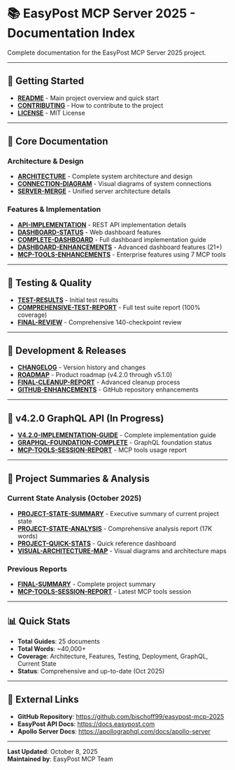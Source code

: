 # 📚 EasyPost MCP Server 2025 - Documentation Index

Complete documentation for the EasyPost MCP Server 2025 project.

---

## 🚀 **Getting Started**

- [**README**](../README.md) - Main project overview and quick start
- [**CONTRIBUTING**](CONTRIBUTING.md) - How to contribute to the project
- [**LICENSE**](../LICENSE) - MIT License

---

## 📖 **Core Documentation**

### **Architecture & Design**
- [**ARCHITECTURE**](ARCHITECTURE.md) - Complete system architecture and design
- [**CONNECTION-DIAGRAM**](CONNECTION-DIAGRAM.md) - Visual diagrams of system connections
- [**SERVER-MERGE**](SERVER-MERGE.md) - Unified server architecture details

### **Features & Implementation**
- [**API-IMPLEMENTATION**](API-IMPLEMENTATION.md) - REST API implementation details
- [**DASHBOARD-STATUS**](DASHBOARD-STATUS.md) - Web dashboard features
- [**COMPLETE-DASHBOARD**](COMPLETE-DASHBOARD.md) - Full dashboard implementation guide
- [**DASHBOARD-ENHANCEMENTS**](DASHBOARD-ENHANCEMENTS.md) - Advanced dashboard features (21+)
- [**MCP-TOOLS-ENHANCEMENTS**](MCP-TOOLS-ENHANCEMENTS.md) - Enterprise features using 7 MCP tools

---

## 🧪 **Testing & Quality**

- [**TEST-RESULTS**](TEST-RESULTS.md) - Initial test results
- [**COMPREHENSIVE-TEST-REPORT**](COMPREHENSIVE-TEST-REPORT.md) - Full test suite report (100% coverage)
- [**FINAL-REVIEW**](FINAL-REVIEW.md) - Comprehensive 140-checkpoint review

---

## 🔄 **Development & Releases**

- [**CHANGELOG**](CHANGELOG.md) - Version history and changes
- [**ROADMAP**](ROADMAP.md) - Product roadmap (v4.2.0 through v5.1.0)
- [**FINAL-CLEANUP-REPORT**](FINAL-CLEANUP-REPORT.md) - Advanced cleanup process
- [**GITHUB-ENHANCEMENTS**](GITHUB-ENHANCEMENTS.md) - GitHub repository enhancements

---

## 🚀 **v4.2.0 GraphQL API** (In Progress)

- [**V4.2.0-IMPLEMENTATION-GUIDE**](V4.2.0-IMPLEMENTATION-GUIDE.md) - Complete implementation guide
- [**GRAPHQL-FOUNDATION-COMPLETE**](GRAPHQL-FOUNDATION-COMPLETE.md) - GraphQL foundation status
- [**MCP-TOOLS-SESSION-REPORT**](MCP-TOOLS-SESSION-REPORT.md) - MCP tools usage report

---

## 📝 **Project Summaries & Analysis**

### **Current State Analysis** (October 2025)
- [**PROJECT-STATE-SUMMARY**](PROJECT-STATE-SUMMARY.md) - Executive summary of current project state
- [**PROJECT-STATE-ANALYSIS**](PROJECT-STATE-ANALYSIS.md) - Comprehensive analysis report (17K words)
- [**PROJECT-QUICK-STATS**](PROJECT-QUICK-STATS.md) - Quick reference dashboard
- [**VISUAL-ARCHITECTURE-MAP**](VISUAL-ARCHITECTURE-MAP.md) - Visual diagrams and architecture maps

### **Previous Reports**
- [**FINAL-SUMMARY**](FINAL-SUMMARY.md) - Complete project summary
- [**MCP-TOOLS-SESSION-REPORT**](MCP-TOOLS-SESSION-REPORT.md) - Latest MCP tools session

---

## 📊 **Quick Stats**

- **Total Guides**: 25 documents
- **Total Words**: ~40,000+
- **Coverage**: Architecture, Features, Testing, Deployment, GraphQL, Current State
- **Status**: Comprehensive and up-to-date (Oct 2025)

---

## 🔗 **External Links**

- **GitHub Repository**: https://github.com/bischoff99/easypost-mcp-2025
- **EasyPost API Docs**: https://docs.easypost.com
- **Apollo Server Docs**: https://apollographql.com/docs/apollo-server

---

**Last Updated**: October 8, 2025  
**Maintained by**: EasyPost MCP Team
